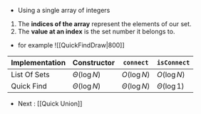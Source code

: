 - Using a single array of integers
1. The **indices of the array** represent the elements of our set.
2. The **value at an index** is the set number it belongs to.

- for example
![[QuickFindDraw|800]]

| Implementation | Constructor      | `connect`        | `isConnect`      |
| -------------- | ---------------- | ---------------- | ---------------- |
| List Of Sets   | $\Theta(\log N)$ | $O(\log N)$      | $O(\log N)$      |
| Quick Find     | $\Theta(\log N)$ | $\Theta(\log N)$ | $\Theta(\log 1)$ | 

- Next : [[Quick Union]]
